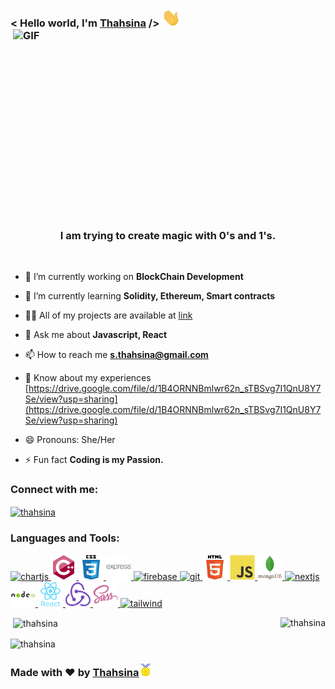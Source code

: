 <h3> < Hello world, I'm <a href="https://www.linkedin.com/in/thahsina/" target="_blank"> Thahsina</a> />
  <img src="https://raw.githubusercontent.com/ABSphreak/ABSphreak/master/gifs/Hi.gif" width="30px">

<img align="right" alt="GIF" src="https://github.com/arsentieva/arsentieva/blob/main/code.gif?raw=true" width="500" height="320" />

<h3 align="center">I am trying to create magic with 0's and 1's.</h3>
  
<br/>
  
- 🔭 I’m currently working on **BlockChain Development**

- 🌱 I’m currently learning **Solidity, Ethereum, Smart contracts**

- 👨‍💻 All of my projects are available at [link](link)

- 💬 Ask me about **Javascript, React**

- 📫 How to reach me **s.thahsina@gmail.com**

- 📄 Know about my experiences [https://drive.google.com/file/d/1B4ORNNBmlwr62n_sTBSvg7I1QnU8Y7Se/view?usp=sharing](https://drive.google.com/file/d/1B4ORNNBmlwr62n_sTBSvg7I1QnU8Y7Se/view?usp=sharing)
  
- 😄 Pronouns: She/Her

- ⚡ Fun fact **Coding is my Passion.**

<h3 align="left">Connect with me:</h3>
<p align="left">
<a href="https://linkedin.com/in/thahsina" target="blank"><img align="center" src="https://raw.githubusercontent.com/rahuldkjain/github-profile-readme-generator/master/src/images/icons/Social/linked-in-alt.svg" alt="thahsina" height="30" width="40" /></a>
</p>

<h3 align="left">Languages and Tools:</h3>
<p align="left"> <a href="https://www.chartjs.org" target="_blank" rel="noreferrer"> <img src="https://www.chartjs.org/media/logo-title.svg" alt="chartjs" width="40" height="40"/> </a> <a href="https://www.w3schools.com/cpp/" target="_blank" rel="noreferrer"> <img src="https://raw.githubusercontent.com/devicons/devicon/master/icons/cplusplus/cplusplus-original.svg" alt="cplusplus" width="40" height="40"/> </a> <a href="https://www.w3schools.com/css/" target="_blank" rel="noreferrer"> <img src="https://raw.githubusercontent.com/devicons/devicon/master/icons/css3/css3-original-wordmark.svg" alt="css3" width="40" height="40"/> </a> <a href="https://expressjs.com" target="_blank" rel="noreferrer"> <img src="https://raw.githubusercontent.com/devicons/devicon/master/icons/express/express-original-wordmark.svg" alt="express" width="40" height="40"/> </a> <a href="https://firebase.google.com/" target="_blank" rel="noreferrer"> <img src="https://www.vectorlogo.zone/logos/firebase/firebase-icon.svg" alt="firebase" width="40" height="40"/> </a> <a href="https://git-scm.com/" target="_blank" rel="noreferrer"> <img src="https://www.vectorlogo.zone/logos/git-scm/git-scm-icon.svg" alt="git" width="40" height="40"/> </a> <a href="https://www.w3.org/html/" target="_blank" rel="noreferrer"> <img src="https://raw.githubusercontent.com/devicons/devicon/master/icons/html5/html5-original-wordmark.svg" alt="html5" width="40" height="40"/> </a> <a href="https://developer.mozilla.org/en-US/docs/Web/JavaScript" target="_blank" rel="noreferrer"> <img src="https://raw.githubusercontent.com/devicons/devicon/master/icons/javascript/javascript-original.svg" alt="javascript" width="40" height="40"/> </a> <a href="https://www.mongodb.com/" target="_blank" rel="noreferrer"> <img src="https://raw.githubusercontent.com/devicons/devicon/master/icons/mongodb/mongodb-original-wordmark.svg" alt="mongodb" width="40" height="40"/> </a> <a href="https://nextjs.org/" target="_blank" rel="noreferrer"> <img src="https://cdn.worldvectorlogo.com/logos/nextjs-2.svg" alt="nextjs" width="40" height="40"/> </a> <a href="https://nodejs.org" target="_blank" rel="noreferrer"> <img src="https://raw.githubusercontent.com/devicons/devicon/master/icons/nodejs/nodejs-original-wordmark.svg" alt="nodejs" width="40" height="40"/> </a> <a href="https://reactjs.org/" target="_blank" rel="noreferrer"> <img src="https://raw.githubusercontent.com/devicons/devicon/master/icons/react/react-original-wordmark.svg" alt="react" width="40" height="40"/> </a> <a href="https://redux.js.org" target="_blank" rel="noreferrer"> <img src="https://raw.githubusercontent.com/devicons/devicon/master/icons/redux/redux-original.svg" alt="redux" width="40" height="40"/> </a> <a href="https://sass-lang.com" target="_blank" rel="noreferrer"> <img src="https://raw.githubusercontent.com/devicons/devicon/master/icons/sass/sass-original.svg" alt="sass" width="40" height="40"/> </a> <a href="https://tailwindcss.com/" target="_blank" rel="noreferrer"> <img src="https://www.vectorlogo.zone/logos/tailwindcss/tailwindcss-icon.svg" alt="tailwind" width="40" height="40"/> </a> </p>

<p><img align="right" src="https://github-readme-stats.vercel.app/api/top-langs?username=thahsina&theme=radical&show_icons=true&locale=en&layout=compact" alt="thahsina" /></p>

<p>&nbsp;<img align="center" src="https://github-readme-stats.vercel.app/api?username=thahsina&theme=radical&show_icons=true&locale=en" alt="thahsina" /></p>

<p><img align="center" src="https://github-readme-stats.vercel.app/api?username=thahsina&theme=radical&show_icons=true" alt="thahsina" /></p>
  
### Made with ❤️ by [Thahsina](https://github.com/thahsina)<img src="https://github.com/Pratham31/Pratham31/blob/master/Assets/Medal.gif" width="20px">
